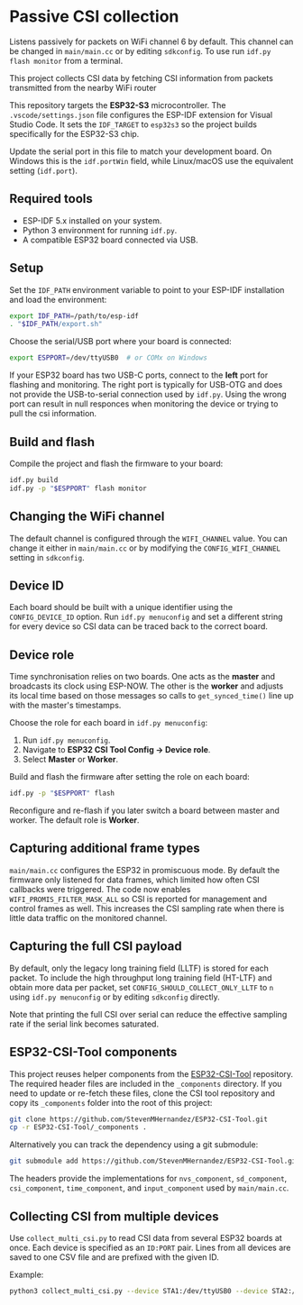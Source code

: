 # Passive CSI collection

Listens passively for packets on WiFi channel 6 by default. This channel can be changed in `main/main.cc` or by editing `sdkconfig`.
To use run `idf.py flash monitor` from a terminal.

This project collects CSI data by fetching CSI information from packets transmitted from the nearby WiFi router 

This repository targets the **ESP32-S3** microcontroller.
The `.vscode/settings.json` file configures the ESP-IDF extension for Visual Studio Code. It sets the `IDF_TARGET` to `esp32s3` so the project builds specifically for the ESP32-S3 chip.

Update the serial port in this file to match your development board. On Windows this is the `idf.portWin` field, while Linux/macOS use the equivalent setting (`idf.port`).

## Required tools

- ESP-IDF 5.x installed on your system.
- Python 3 environment for running `idf.py`.
- A compatible ESP32 board connected via USB.

## Setup

Set the `IDF_PATH` environment variable to point to your ESP-IDF installation and load the environment:

```bash
export IDF_PATH=/path/to/esp-idf
. "$IDF_PATH/export.sh"
```

Choose the serial/USB port where your board is connected:

```bash
export ESPPORT=/dev/ttyUSB0  # or COMx on Windows
```

If your ESP32 board has two USB-C ports, connect to the **left** port for
flashing and monitoring. The right port is typically for USB-OTG and does not
provide the USB-to-serial connection used by `idf.py`. Using the wrong port
can result in null responces when monitoring the device or trying to pull
the csi information. 

## Build and flash

Compile the project and flash the firmware to your board:

```bash
idf.py build
idf.py -p "$ESPPORT" flash monitor
```

## Changing the WiFi channel

The default channel is configured through the `WIFI_CHANNEL` value. You can change it either in `main/main.cc` or by modifying the `CONFIG_WIFI_CHANNEL` setting in `sdkconfig`.

## Device ID

Each board should be built with a unique identifier using the `CONFIG_DEVICE_ID` option. Run `idf.py menuconfig` and set a different string for every device so CSI data can be traced back to the correct board.

## Device role

Time synchronisation relies on two boards. One acts as the **master** and
broadcasts its clock using ESP-NOW. The other is the **worker** and adjusts its
local time based on those messages so calls to `get_synced_time()` line up with
the master's timestamps.

Choose the role for each board in `idf.py menuconfig`:

1. Run `idf.py menuconfig`.
2. Navigate to **ESP32 CSI Tool Config → Device role**.
3. Select **Master** or **Worker**.

Build and flash the firmware after setting the role on each board:

```bash
idf.py -p "$ESPPORT" flash
```

Reconfigure and re-flash if you later switch a board between master and worker.
The default role is **Worker**.

## Capturing additional frame types

`main/main.cc` configures the ESP32 in promiscuous mode. By default the firmware only listened for data frames, which limited how often CSI callbacks were triggered. The code now enables `WIFI_PROMIS_FILTER_MASK_ALL` so CSI is reported for management and control frames as well. This increases the CSI sampling rate when there is little data traffic on the monitored channel.

## Capturing the full CSI payload

By default, only the legacy long training field (LLTF) is stored for each packet. To include the high throughput long training field (HT-LTF) and obtain more data per packet, set `CONFIG_SHOULD_COLLECT_ONLY_LLTF` to `n` using `idf.py menuconfig` or by editing `sdkconfig` directly.

Note that printing the full CSI over serial can reduce the effective sampling rate if the serial link becomes saturated.

## ESP32-CSI-Tool components

This project reuses helper components from the [ESP32-CSI-Tool](https://github.com/StevenMHernandez/ESP32-CSI-Tool) repository. The required header files are included in the `_components` directory. If you need to update or re-fetch these files, clone the CSI tool repository and copy its `_components` folder into the root of this project:

```bash
git clone https://github.com/StevenMHernandez/ESP32-CSI-Tool.git
cp -r ESP32-CSI-Tool/_components .
```

Alternatively you can track the dependency using a git submodule:

```bash
git submodule add https://github.com/StevenMHernandez/ESP32-CSI-Tool.git external/ESP32-CSI-Tool
```

The headers provide the implementations for `nvs_component`, `sd_component`, `csi_component`, `time_component`, and `input_component` used by `main/main.cc`.

## Collecting CSI from multiple devices

Use `collect_multi_csi.py` to read CSI data from several ESP32 boards at once. Each device is specified as an `ID:PORT` pair. Lines from all devices are saved to one CSV file and are prefixed with the given ID.

Example:

```bash
python3 collect_multi_csi.py --device STA1:/dev/ttyUSB0 --device STA2:/dev/ttyUSB1 --output csi_log.csv
```



